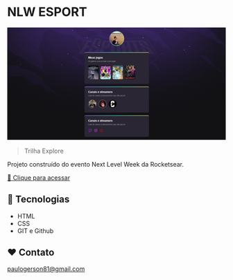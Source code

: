 # NLW ESPORT

![preview](./github/Screenshot_1.png)

> Trilha Explore

Projeto construído do evento Next Level Week da Rocketsear.

[ 🔗 Clique para acessar](https://paulogerson.github.io/NLW-Esports/)

## 🔧 Tecnologias

- HTML
- CSS
- GIT e Github

## ❤ Contato

paulogerson81@gmail.com
